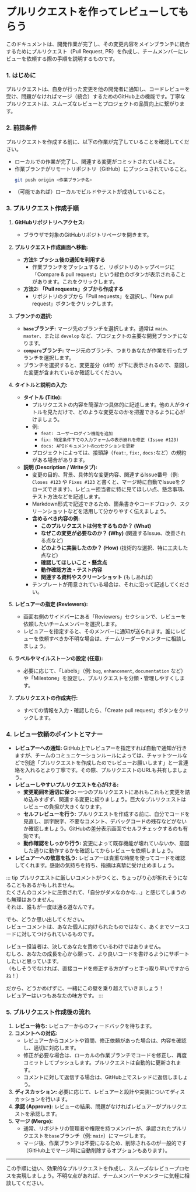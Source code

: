 # プルリクエストを作ってレビューしてもらう

このドキュメントは、開発作業が完了し、その変更内容をメインブランチに統合するためにプルリクエスト（Pull Request, PR）を作成し、チームメンバーにレビューを依頼する際の手順を説明するものです。

### 1. はじめに

プルリクエストは、自身が行った変更を他の開発者に通知し、コードレビューを受け、問題がなければマージ（統合）するためのGitHub上の機能です。丁寧なプルリクエストは、スムーズなレビューとプロジェクトの品質向上に繋がります。

### 2. 前提条件

プルリクエストを作成する前に、以下の作業が完了していることを確認してください。

* ローカルでの作業が完了し、関連する変更がコミットされていること。
* 作業ブランチがリモートリポジトリ（GitHub）にプッシュされていること。
    ```bash
    git push origin <作業ブランチ名>
    ```
* （可能であれば）ローカルでビルドやテストが成功していること。

### 3. プルリクエスト作成手順

1.  **GitHubリポジトリへアクセス:**
    * ブラウザで対象のGitHubリポジトリページを開きます。

2.  **プルリクエスト作成画面へ移動:**
    * **方法1: プッシュ後の通知を利用する**
        * 作業ブランチをプッシュすると、リポジトリのトップページに「Compare & pull request」という緑色のボタンが表示されることがあります。これをクリックします。
    * **方法2: 「Pull requests」タブから作成する**
        * リポジトリのタブから「Pull requests」を選択し、「New pull request」ボタンをクリックします。

3.  **ブランチの選択:**
    * **`base`ブランチ:** マージ先のブランチを選択します。通常は `main`、`master`、または `develop` など、プロジェクトの主要な開発ブランチになります。
    * **`compare`ブランチ:** マージ元のブランチ、つまりあなたが作業を行ったブランチを選択します。
    * ブランチを選択すると、変更差分（diff）が下に表示されるので、意図した変更が含まれているか確認してください。

4.  **タイトルと説明の入力:**
    * **タイトル (Title):**
        * プルリクエストの内容を簡潔かつ具体的に記述します。他の人がタイトルを見ただけで、どのような変更なのかを把握できるように心がけましょう。
        * 例:
            * `feat: ユーザーログイン機能を追加`
            * `fix: 特定条件下での入力フォームの表示崩れを修正 (Issue #123)`
            * `docs: APIドキュメントの○○セクションを更新`
        * プロジェクトによっては、接頭辞（`feat:`, `fix:`, `docs:`など）の規約がある場合があります。
    * **説明 (Description / Writeタブ):**
        * 変更の目的、背景、具体的な変更内容、関連するIssue番号（例: `Closes #123` や `Fixes #123` と書くと、マージ時に自動でIssueをクローズできます）、レビュー担当者に特に見てほしい点、懸念事項、テスト方法などを記述します。
        * Markdown形式で記述できるため、箇条書きやコードブロック、スクリーンショットなどを活用して分かりやすく伝えましょう。
        * **含めるべき内容の例:**
            * **このプルリクエストは何をするものか？ (What)**
            * **なぜこの変更が必要なのか？ (Why)** (関連するIssue、改善される点など)
            * **どのように実装したのか？ (How)** (技術的な選択、特に工夫した点など)
            * **確認してほしいこと・懸念点**
            * **動作確認方法・テスト内容**
            * **関連する資料やスクリーンショット** (もしあれば)
        * テンプレートが用意されている場合は、それに沿って記述してください。

5.  **レビュアーの指定 (Reviewers):**
    * 画面右側のサイドバーにある「Reviewers」セクションで、レビューを依頼したいチームメンバーを選択します。
    * レビュアーを指定すると、そのメンバーに通知が送られます。誰にレビューを依頼すべきか不明な場合は、チームリーダーやメンターに相談しましょう。

6.  **ラベルやマイルストーンの設定 (任意):**
    * 必要に応じて、「Labels」（例: `bug`, `enhancement`, `documentation` など）や「Milestone」を設定し、プルリクエストを分類・管理しやすくします。

7.  **プルリクエストの作成実行:**
    * すべての情報を入力・確認したら、「Create pull request」ボタンをクリックします。

### 4. レビュー依頼のポイントとマナー

* **レビュアーへの通知:** GitHub上でレビュアーを指定すれば自動で通知が行きますが、チームのコミュニケーションルールによっては、チャットツールなどで別途「プルリクエストを作成したのでレビューお願いします」と一言連絡を入れるとより丁寧です。その際、プルリクエストのURLも共有しましょう。
* **レビューしやすいプルリクエストを心がける:**
    * **変更範囲を適切に保つ:** 一つのプルリクエストにあれもこれもと変更を詰め込みすぎず、関連する変更に絞りましょう。巨大なプルリクエストはレビューの負担が大きくなります。
    * **セルフレビューを行う:** プルリクエストを作成する前に、自分でコードを見直し、誤字脱字、不要なコメント、デバッグコードの残存などがないか確認しましょう。GitHubの差分表示画面でセルフチェックするのも有効です。
    * **動作確認をしっかり行う:** 変更によって既存機能が壊れていないか、意図した通りに動作するかを確認してからレビューを依頼しましょう。
* **レビュアーへの敬意を払う:** レビュアーは貴重な時間を使ってコードを確認してくれます。感謝の気持ちを持ち、指摘は真摯に受け止めましょう。

::: tip
プルリクエストに厳しいコメントがつくと、ちょっぴり心が折れそうになることもあるかもしれません。  
たくさんのコメントに圧倒されて、「自分がダメなのかな…」と感じてしまうのも無理はありません。  
それは、誰もが一度は通る道なんです。  

でも、どうか思い出してください。  
レビューコメントは、あなた個人に向けられたものではなく、あくまでソースコードに対してつけられているものです。  

レビュー担当者は、決してあなたを責めているわけではありません。  
むしろ、あなたの成長を心から願って、より良いコードを書けるようにサポートしたいと思っています。  
（もしそうでなければ、直接コードを修正する方がずっと手っ取り早いですからね！）
  
だから、どうかめげずに、一緒にこの壁を乗り越えていきましょう！  
レビュアーはいつもあなたの味方です。
:::

### 5. プルリクエスト作成後の流れ

1.  **レビュー待ち:** レビュアーからのフィードバックを待ちます。
2.  **コメントへの対応:**
    * レビュアーからコメントや質問、修正依頼があった場合は、内容を確認し、適切に対応します。
    * 修正が必要な場合は、ローカルの作業ブランチでコードを修正し、再度コミットしてプッシュします。プルリクエストは自動的に更新されます。
    * コメントに対して返信する場合は、GitHub上でスレッドに返信しましょう。
3.  **ディスカッション:** 必要に応じて、レビュアーと設計や実装についてディスカッションを行います。
4.  **承認 (Approve):** レビューの結果、問題がなければレビュアーがプルリクエストを承認します。
5.  **マージ (Merge):**
    * 通常、リポジトリの管理者や権限を持つメンバーが、承認されたプルリクエストを`base`ブランチ（例: `main`）にマージします。
    * マージ後、作業ブランチは不要になるため、削除されるのが一般的です（GitHub上でマージ時に自動削除するオプションもあります）。

---

この手順に従い、効果的なプルリクエストを作成し、スムーズなレビュープロセスを実現しましょう。不明な点があれば、チームメンバーやメンターに気軽に相談してください。